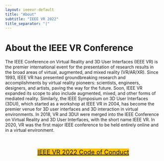 ```yaml
---
layout: ieeevr-default
title: "About"
subtitle: "IEEE VR 2022"
title_separator: "|"
---
```



<div>
    <h1> About the IEEE VR Conference </h1>
    <p>
        The IEEE Conference on Virtual Reality and 3D User Interfaces (IEEE VR) is the premier international event for the presentation of research results in the broad areas of virtual, 
        augmented, and mixed reality (VR/AR/XR). Since 1993, IEEE VR has presented groundbreaking research and accomplishments by virtual reality pioneers: scientists, engineers, designers, 
        and artists, paving the way for the future. Soon, IEEE VR expanded its scope to also include augmented, mixed, and other forms of mediated reality. Similarly, the IEEE Symposium
        on 3D User Interfaces (3DUI), which started as a workshop at IEEE VR in 2004, has become the premier venue for 3D user interfaces and 3D interaction in virtual environments. 
        In 2018, VR and 3DUI were merged into the IEEE Conference on Virtual Reality and 3D User Interfaces, with the short name IEEE VR. In 2020, VR was the first major IEEE 
        conference to be held entirely online and in a virtual environment.
    </p>
    <br/>
    <center>
        <p style="font-size: 20px;">
            <a href="/ieeevrtemp/attend/code-of-conduct/" class="btn btn--primary" style="background-color: #fec10d">IEEE VR 2022 Code of Conduct</a>
        </p>
    </center>
</div>
